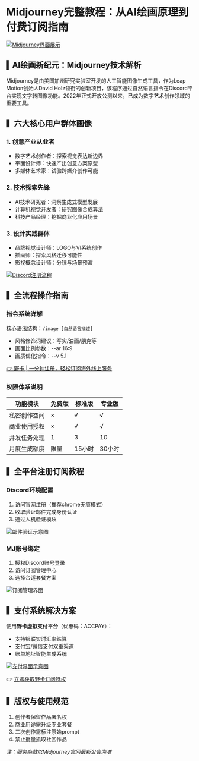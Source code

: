 # Midjourney完整教程：从AI绘画原理到付费订阅指南

[![Midjourney界面展示](https://bbtdd.com/wp-content/uploads/img/10422743787.webp)](https://bbtdd.com/yeka)

## ▍AI绘画新纪元：Midjourney技术解析
Midjourney是由美国加州研究实验室开发的人工智能图像生成工具，作为Leap Motion创始人David Holz领衔的创新项目，该程序通过自然语言指令在Discord平台实现文字转图像功能。2022年正式开放公测以来，已成为数字艺术创作领域的重要工具。

## ▍六大核心用户群体画像
### 1. 创意产业从业者
- 数字艺术创作者：探索视觉表达新边界
- 平面设计师：快速产出创意方案原型
- 多媒体艺术家：试验跨媒介创作可能

### 2. 技术探索先锋
- AI技术研究者：洞察生成式模型发展
- 计算机视觉开发者：研究图像合成算法
- 科技产品经理：挖掘商业化应用场景

### 3. 设计实践群体
- 品牌视觉设计师：LOGO与VI系统创作
- 插画师：探索风格迁移可能性
- 影视概念设计师：分镜与场景预演

[![Discord注册流程](https://bbtdd.com/wp-content/uploads/img/0810682871585.webp)](https://bbtdd.com/yeka)

## ▍全流程操作指南
### 指令系统详解
核心语法结构：`/image [自然语言描述]`
- 风格修饰词建议：写实/油画/朋克等
- 画面比例参数：--ar 16:9
- 画质优化指令：--v 5.1

[👉 野卡 | 一分钟注册，轻松订阅海外线上服务](https://bbtdd.com/yeka)

### 权限体系说明
| 功能模块       | 免费版 | 标准版 | 专业版 |
|----------------|--------|--------|--------|
| 私密创作空间   | ×      | √      | √      |
| 商业使用授权   | ×      | √      | √      |
| 并发任务处理   | 1      | 3      | 10     |
| 月度生成额度   | 限量   | 15小时 | 30小时 |

## ▍全平台注册订阅教程
### Discord环境配置
1. 访问官网注册（推荐chrome无痕模式）
2. 收取验证邮件完成身份认证
3. 通过人机验证模块

![邮件验证示意图](https://bbtdd.com/wp-content/uploads/img/762215467.webp)

### MJ账号绑定
1. 授权Discord账号登录
2. 访问订阅管理中心
3. 选择合适套餐方案

![订阅管理界面](https://bbtdd.com/wp-content/uploads/img/887372120289158.webp)

## ▍支付系统解决方案
使用**野卡虚拟支付平台**（优惠码：ACCPAY）：
- 支持银联实时汇率结算
- 支付宝/微信支付双重渠道
- 账单地址智能生成系统

[![支付界面示意图](https://bbtdd.com/wp-content/uploads/img/9083457756786.webp)](https://bbtdd.com/yeka)

👉 [立即获取野卡订阅特权](https://bbtdd.com/yeka)

## ▍版权与使用规范
1. 创作者保留作品署名权
2. 商业用途需升级专业套餐
3. 二次创作需标注原始prompt
4. 禁止批量抓取社区作品

*注：服务条款以Midjourney官网最新公告为准*